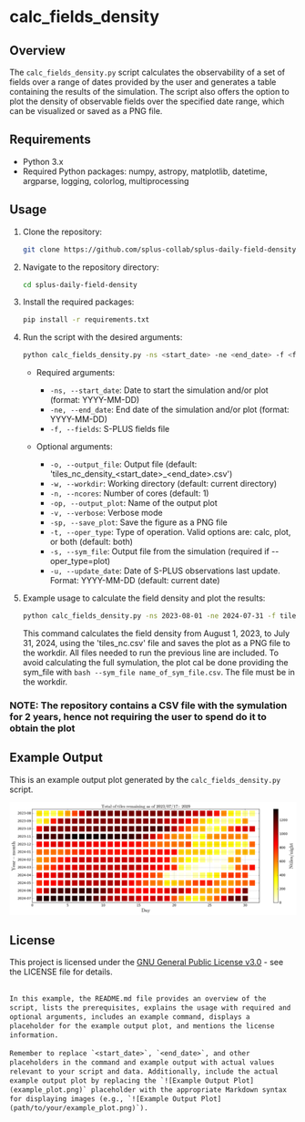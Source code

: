 # calc_fields_density

## Overview

The `calc_fields_density.py` script calculates the observability of a set of fields over a range of dates provided by the user and generates a table containing the results of the simulation. The script also offers the option to plot the density of observable fields over the specified date range, which can be visualized or saved as a PNG file.

## Requirements

- Python 3.x
- Required Python packages: numpy, astropy, matplotlib, datetime, argparse, logging, colorlog, multiprocessing

## Usage

1. Clone the repository:

   ```bash
   git clone https://github.com/splus-collab/splus-daily-field-density.git
   ```

2. Navigate to the repository directory:

   ```bash
   cd splus-daily-field-density
   ```

3. Install the required packages:

   ```bash
   pip install -r requirements.txt
   ```

4. Run the script with the desired arguments:

   ```bash
   python calc_fields_density.py -ns <start_date> -ne <end_date> -f <fields_file> [-o <output_file>] [-w <workdir>] [-n <ncores>] [-op <output_plot>] [-v] [-sp] [-t <oper_type>] [-s <sym_file>] [-u <update_date>]
   ```

   - Required arguments:
     - `-ns, --start_date`: Date to start the simulation and/or plot (format: YYYY-MM-DD)
     - `-ne, --end_date`: End date of the simulation and/or plot (format: YYYY-MM-DD)
     - `-f, --fields`: S-PLUS fields file

   - Optional arguments:
     - `-o, --output_file`: Output file (default: 'tiles_nc_density_<start_date>_<end_date>.csv')
     - `-w, --workdir`: Working directory (default: current directory)
     - `-n, --ncores`: Number of cores (default: 1)
     - `-op, --output_plot`: Name of the output plot
     - `-v, --verbose`: Verbose mode
     - `-sp, --save_plot`: Save the figure as a PNG file
     - `-t, --oper_type`: Type of operation. Valid options are: calc, plot, or both (default: both)
     - `-s, --sym_file`: Output file from the simulation (required if --oper_type=plot)
     - `-u, --update_date`: Date of S-PLUS observations last update. Format: YYYY-MM-DD (default: current date)

5. Example usage to calculate the field density and plot the results:

   ```bash
   python calc_fields_density.py -ns 2023-08-01 -ne 2024-07-31 -f tiles_nc.csv -n 4 -sp -w ./data
   ```

   This command calculates the field density from August 1, 2023, to July 31, 2024, using the 'tiles_nc.csv' file and saves the plot as a PNG file to the workdir.
   All files needed to run the previous line are included. To avoid calculating the full symulation, the plot cal be
   done providing the sym_file with ```bash --sym_file name_of_sym_file.csv```. The file must be in the workdir.

### NOTE: The repository contains a CSV file with the symulation for 2 years, hence not requiring the user to spend do it to obtain the plot

## Example Output

This is an example output plot generated by the `calc_fields_density.py` script.

![Example Output Plot](data/tile_density_2023-08-01_2024-07-31.png)

## License

This project is licensed under the [GNU General Public License v3.0](LICENSE) - see the LICENSE file for details.
```

In this example, the README.md file provides an overview of the script, lists the prerequisites, explains the usage with required and optional arguments, includes an example command, displays a placeholder for the example output plot, and mentions the license information.

Remember to replace `<start_date>`, `<end_date>`, and other placeholders in the command and example output with actual values relevant to your script and data. Additionally, include the actual example output plot by replacing the `![Example Output Plot](example_plot.png)` placeholder with the appropriate Markdown syntax for displaying images (e.g., `![Example Output Plot](path/to/your/example_plot.png)`).
